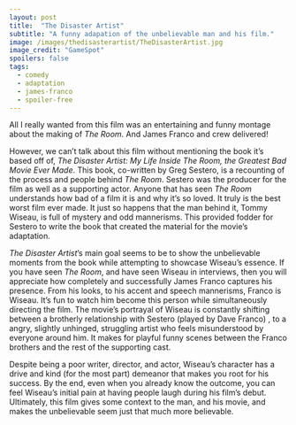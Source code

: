 ```yaml
---
layout: post
title:  "The Disaster Artist"
subtitle: "A funny adapation of the unbelievable man and his film."
image: /images/thedisasterartist/TheDisasterArtist.jpg
image_credit: "GameSpot"
spoilers: false
tags:
  - comedy
  - adaptation
  - james-franco
  - spoiler-free
---
```

All I really wanted from this film was an entertaining and funny montage about the making of *The Room*. And James Franco and crew delivered!

However, we can’t talk about this film without mentioning the book it’s based off of, *The Disaster Artist: My Life Inside The Room, the Greatest Bad Movie Ever Made*. This book, co-written by Greg Sestero, is a recounting of the process and people behind *The Room*. Sestero was the producer for the film as well as a supporting actor. Anyone that has seen *The Room* understands how bad of a film it is and why it’s so loved. It truly is the best worst film ever made. It just so happens that the man behind it, Tommy Wiseau, is full of mystery and odd mannerisms. This provided fodder for Sestero to write the book that created the material for the movie’s adaptation.

*The Disaster Artist*’s main goal seems to be to show the unbelievable moments from the book while attempting to showcase Wiseau’s essence. If you have seen *The Room*, and have seen Wiseau in interviews, then you will appreciate how completely and successfully James Franco captures his presence. From his looks, to his accent and speech mannerisms, Franco is Wiseau. It’s fun to watch him become this person while simultaneously directing the film. The movie’s portrayal of Wiseau is constantly shifting between a brotherly relationship with Sestero (played by Dave Franco) , to a angry, slightly unhinged, struggling artist who feels misunderstood by everyone around him. It makes for playful funny scenes between the Franco brothers and the rest of the supporting cast.

Despite being a poor writer, director, and actor, Wiseau’s character has a drive and kind (for the most part) demeanor that makes you root for his success.  By the end, even when you already know the outcome, you can feel Wiseau’s initial pain at having people laugh during his film’s debut. Ultimately, this film gives some context to the man, and his movie, and makes the unbelievable seem just that much more believable.
